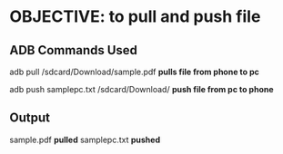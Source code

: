 # OBJECTIVE: to pull and push file 

## ADB Commands Used

adb pull /sdcard/Download/sample.pdf **pulls file from phone to pc**

adb push samplepc.txt /sdcard/Download/ **push file from pc to phone**


## Output

sample.pdf **pulled**
samplepc.txt **pushed**
